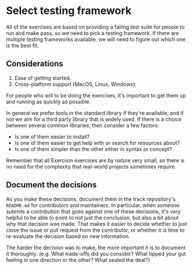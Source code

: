# Select testing framework

All of the exercises are based on providing a failing test suite for people to run and make pass, so we need to pick a testing framework.
If there are multiple testing frameworks available, we will need to figure out which one is the best fit.

## Considerations

1. Ease of getting started.
1. Cross-platform support (MacOS, Linux, Windows).

For people who will to be doing the exercises, it's important to get them up and running as quickly as possible.

In general we prefer tools in the standard library if they're available, and if not we aim for a third party library that is widely used.
If there is a choice between several common libraries, then consider a few factors:

- Is one of them easier to install?
- Is one of them easier to get help with or search for resources about?
- Is one of them simpler than the other either in syntax or concept?

Remember that all Exercism exercises are by nature very small, so there is no need for the complexity that real-world projects sometimes require.

## Document the decisions

As you make these decisions, document them in the track repository's `README.md` for contributors and maintainers.
In particular, when someone submits a contribution that goes against one of these decisions, it's very helpful to be able to point to not just the conclusion, but also a bit about why that decision was made.
That makes it easier to decide whether to just close the issue or pull request from the contributor, or whether
it is time to re-evaluate the decision based on new information.

The harder the decision was to make, the more important it is to document it thoroughly.
(e.g. What trade-offs did you consider? What tipped your gut feeling in one direction or the other? What sealed the deal?)
